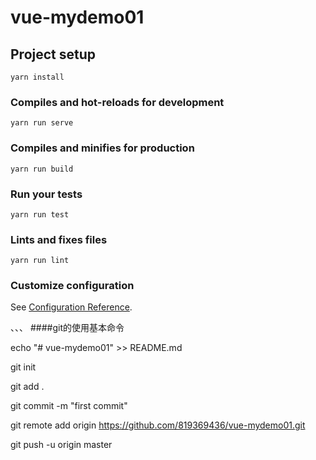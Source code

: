 # vue-mydemo01

## Project setup
```
yarn install
```

### Compiles and hot-reloads for development
```
yarn run serve
```

### Compiles and minifies for production
```
yarn run build
```

### Run your tests
```
yarn run test
```

### Lints and fixes files
```
yarn run lint
```

### Customize configuration
See [Configuration Reference](https://cli.vuejs.org/config/).


、、、
####git的使用基本命令

echo "# vue-mydemo01" >> README.md

git init

git add .

git commit -m "first commit"

git remote add origin https://github.com/819369436/vue-mydemo01.git

git push -u origin master

